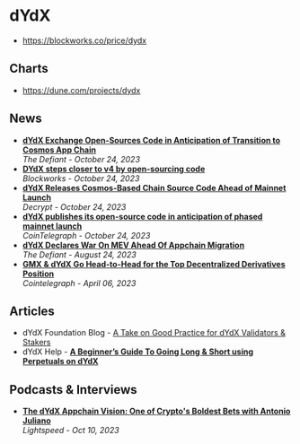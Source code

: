 # dYdX

- https://blockworks.co/price/dydx

## Charts
- https://dune.com/projects/dydx

## News

- [**dYdX Exchange Open-Sources Code in Anticipation of Transition to Cosmos App Chain**](https://thedefiant.io/dydx-exchange-open-sources-code-in-anticipation-of-transition-to-cosmos-ecosystem)
  <br/>_The Defiant - October 24, 2023_
- [**DYdX steps closer to v4 by open-sourcing code**](https://blockworks.co/news/dydx-ethereum-open-source)
  <br/>_Blockworks - October 24, 2023_
- [**dYdX Releases Cosmos-Based Chain Source Code Ahead of Mainnet Launch**](https://decrypt.co/202941/dydx-releases-cosmos-based-chain-source-code-ahead-mainnet-launch)
  <br/>_Decrypt - October 24, 2023_
- [**dYdX publishes its open-source code in anticipation of phased mainnet launch**](https://cointelegraph.com/news/dydx-publishes-open-source-code-anticipation-phased-mainnet-launch)
  <br/>_CoinTelegraph - October 24, 2023_
- [**dYdX Declares War On MEV Ahead Of Appchain Migration**](https://thedefiant.io/dydx-declares-war-on-mev-ahead-of-appchain-migration)
  <br/>_The Defiant - August 24, 2023_
- [**GMX & dYdX Go Head-to-Head for the Top Decentralized Derivatives Position**](https://cointelegraph.com/news/gmx-and-dydx-go-head-to-head-for-the-top-decentralized-derivatives-position)
  <br/>_Cointelegraph - April 06, 2023_
  
## Articles

- dYdX Foundation Blog - [A Take on Good Practice for dYdX Validators & Stakers](https://dydx.foundation/blog/good-practices-for-dydx-chain-validators-and-stakers)
- dYdX Help - [**A Beginner’s Guide To Going Long & Short using Perpetuals on dYdX**](https://help.dydx.exchange/en/articles/4969332-a-beginner-s-guide-to-going-long-short-using-perpetuals-on-dydx?)

## Podcasts & Interviews

- [**The dYdX Appchain Vision: One of Crypto's Boldest Bets with Antonio Juliano**](https://www.youtube.com/watch?v=MZVpmSzhMls)
  <br/>_Lightspeed - Oct 10, 2023_
